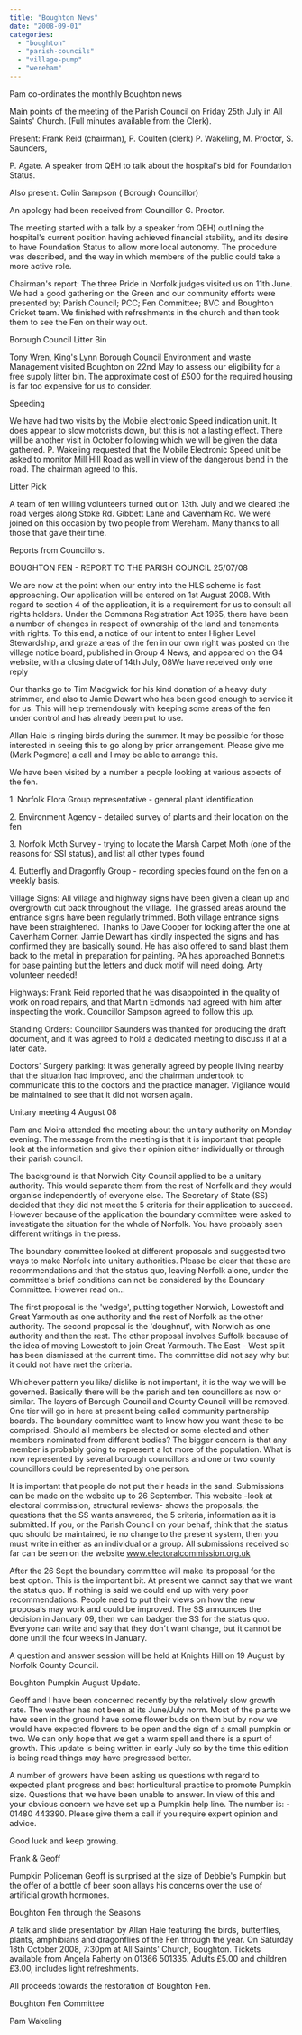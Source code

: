 ```yaml
---
title: "Boughton News"
date: "2008-09-01"
categories: 
  - "boughton"
  - "parish-councils"
  - "village-pump"
  - "wereham"
---
```


Pam co-ordinates the monthly Boughton news

Main points of the meeting of the Parish Council on Friday 25th July in All Saints' Church. (Full minutes available from the Clerk).

Present: Frank Reid (chairman), P. Coulten (clerk) P. Wakeling, M. Proctor, S. Saunders,

P. Agate. A speaker from QEH to talk about the hospital's bid for Foundation Status.

Also present: Colin Sampson ( Borough Councillor)

An apology had been received from Councillor G. Proctor.

The meeting started with a talk by a speaker from QEH) outlining the hospital's current position having achieved financial stability, and its desire to have Foundation Status to allow more local autonomy. The procedure was described, and the way in which members of the public could take a more active role.

Chairman's report: The three Pride in Norfolk judges visited us on 11th June. We had a good gathering on the Green and our community efforts were presented by; Parish Council; PCC; Fen Committee; BVC and Boughton Cricket team. We finished with refreshments in the church and then took them to see the Fen on their way out.

Borough Council Litter Bin

Tony Wren, King's Lynn Borough Council Environment and waste Management visited Boughton on 22nd May to assess our eligibility for a free supply litter bin. The approximate cost of £500 for the required housing is far too expensive for us to consider.

Speeding

We have had two visits by the Mobile electronic Speed indication unit. It does appear to slow motorists down, but this is not a lasting effect. There will be another visit in October following which we will be given the data gathered. P. Wakeling requested that the Mobile Electronic Speed unit be asked to monitor Mill Hill Road as well in view of the dangerous bend in the road. The chairman agreed to this.

Litter Pick

A team of ten willing volunteers turned out on 13th. July and we cleared the road verges along Stoke Rd. Gibbett Lane and Cavenham Rd. We were joined on this occasion by two people from Wereham. Many thanks to all those that gave their time.

Reports from Councillors.

BOUGHTON FEN - REPORT TO THE PARISH COUNCIL 25/07/08

We are now at the point when our entry into the HLS scheme is fast approaching. Our application will be entered on 1st August 2008. With regard to section 4 of the application, it is a requirement for us to consult all rights holders. Under the Commons Registration Act 1965, there have been a number of changes in respect of ownership of the land and tenements with rights. To this end, a notice of our intent to enter Higher Level Stewardship, and graze areas of the fen in our own right was posted on the village notice board, published in Group 4 News, and appeared on the G4 website, with a closing date of 14th July, 08We have received only one reply

Our thanks go to Tim Madgwick for his kind donation of a heavy duty strimmer, and also to Jamie Dewart who has been good enough to service it for us. This will help tremendously with keeping some areas of the fen under control and has already been put to use.

Allan Hale is ringing birds during the summer. It may be possible for those interested in seeing this to go along by prior arrangement. Please give me (Mark Pogmore) a call and I may be able to arrange this.

We have been visited by a number a people looking at various aspects of the fen.

1\. Norfolk Flora Group representative - general plant identification

2\. Environment Agency - detailed survey of plants and their location on the fen

3\. Norfolk Moth Survey - trying to locate the Marsh Carpet Moth (one of the reasons for SSI status), and list all other types found

4\. Butterfly and Dragonfly Group - recording species found on the fen on a weekly basis.

Village Signs: All village and highway signs have been given a clean up and overgrowth cut back throughout the village. The grassed areas around the entrance signs have been regularly trimmed. Both village entrance signs have been straightened. Thanks to Dave Cooper for looking after the one at Cavenham Corner. Jamie Dewart has kindly inspected the signs and has confirmed they are basically sound. He has also offered to sand blast them back to the metal in preparation for painting. PA has approached Bonnetts for base painting but the letters and duck motif will need doing. Arty volunteer needed!

Highways: Frank Reid reported that he was disappointed in the quality of work on road repairs, and that Martin Edmonds had agreed with him after inspecting the work. Councillor Sampson agreed to follow this up.

Standing Orders: Councillor Saunders was thanked for producing the draft document, and it was agreed to hold a dedicated meeting to discuss it at a later date.

Doctors' Surgery parking: it was generally agreed by people living nearby that the situation had improved, and the chairman undertook to communicate this to the doctors and the practice manager. Vigilance would be maintained to see that it did not worsen again.

Unitary meeting 4 August 08

Pam and Moira attended the meeting about the unitary authority on Monday evening. The message from the meeting is that it is important that people look at the information and give their opinion either individually or through their parish council.

The background is that Norwich City Council applied to be a unitary authority. This would separate them from the rest of Norfolk and they would organise independently of everyone else. The Secretary of State (SS) decided that they did not meet the 5 criteria for their application to succeed. However because of the application the boundary committee were asked to investigate the situation for the whole of Norfolk. You have probably seen different writings in the press.

The boundary committee looked at different proposals and suggested two ways to make Norfolk into unitary authorities. Please be clear that these are recommendations and that the status quo, leaving Norfolk alone, under the committee's brief conditions can not be considered by the Boundary Committee. However read on...

The first proposal is the 'wedge', putting together Norwich, Lowestoft and Great Yarmouth as one authority and the rest of Norfolk as the other authority. The second proposal is the 'doughnut', with Norwich as one authority and then the rest. The other proposal involves Suffolk because of the idea of moving Lowestoft to join Great Yarmouth. The East - West split has been dismissed at the current time. The committee did not say why but it could not have met the criteria.

Whichever pattern you like/ dislike is not important, it is the way we will be governed. Basically there will be the parish and ten councillors as now or similar. The layers of Borough Council and County Council will be removed. One tier will go in here at present being called community partnership boards. The boundary committee want to know how you want these to be comprised. Should all members be elected or some elected and other members nominated from different bodies? The bigger concern is that any member is probably going to represent a lot more of the population. What is now represented by several borough councillors and one or two county councillors could be represented by one person.

It is important that people do not put their heads in the sand. Submissions can be made on the website up to 26 September. This website -look at electoral commission, structural reviews- shows the proposals, the questions that the SS wants answered, the 5 criteria, information as it is submitted. If you, or the Parish Council on your behalf, think that the status quo should be maintained, ie no change to the present system, then you must write in either as an individual or a group. All submissions received so far can be seen on the website www.electoralcommission.org.uk

After the 26 Sept the boundary committee will make its proposal for the best option. This is the important bit. At present we cannot say that we want the status quo. If nothing is said we could end up with very poor recommendations. People need to put their views on how the new proposals may work and could be improved. The SS announces the decision in January 09, then we can badger the SS for the status quo. Everyone can write and say that they don't want change, but it cannot be done until the four weeks in January.

A question and answer session will be held at Knights Hill on 19 August by Norfolk County Council.

Boughton Pumpkin August Update.

Geoff and I have been concerned recently by the relatively slow growth rate. The weather has not been at its June/July norm. Most of the plants we have seen in the ground have some flower buds on them but by now we would have expected flowers to be open and the sign of a small pumpkin or two. We can only hope that we get a warm spell and there is a spurt of growth. This update is being written in early July so by the time this edition is being read things may have progressed better.

A number of growers have been asking us questions with regard to expected plant progress and best horticultural practice to promote Pumpkin size. Questions that we have been unable to answer. In view of this and your obvious concern we have set up a Pumpkin help line. The number is: - 01480 443390. Please give them a call if you require expert opinion and advice.

Good luck and keep growing.

Frank & Geoff

Pumpkin Policeman Geoff is surprised at the size of Debbie's Pumpkin but the offer of a bottle of beer soon allays his concerns over the use of artificial growth hormones.

Boughton Fen through the Seasons

A talk and slide presentation by Allan Hale featuring the birds, butterflies, plants, amphibians and dragonflies of the Fen through the year. On Saturday 18th October 2008, 7:30pm at All Saints' Church, Boughton. Tickets available from Angela Faherty on 01366 501335. Adults £5.00 and children £3.00, includes light refreshments.

All proceeds towards the restoration of Boughton Fen.

Boughton Fen Committee

Pam Wakeling
